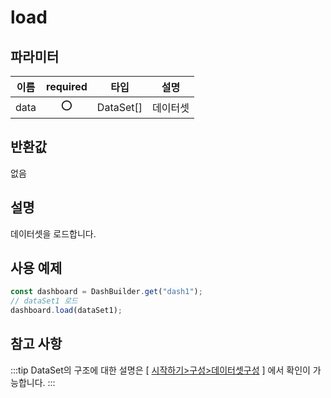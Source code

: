 # load

## 파라미터

| 이름 | required|타입   | 설명                      |
| ---- |:--: |------ | ------------------------- |
| data |⭕ |DataSet[] | 데이터셋 |

## 반환값

없음

## 설명

데이터셋을 로드합니다.

## 사용 예제

```javascript
const dashboard = DashBuilder.get("dash1");
// dataSet1 로드
dashboard.load(dataSet1);
```

## 참고 사항
:::tip
DataSet의 구조에 대한 설명은 \[ [시작하기>구성>데이터셋구성](../../../1.%20시작하기/3.%20구성/2.%20데이터셋%20구성.md) \] 에서 확인이 가능합니다.
:::